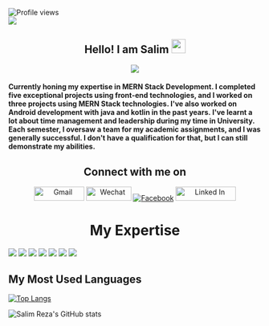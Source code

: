 <!-- <img src=""/> -->



 
 ![Profile views](https://gpvc.arturio.dev/SalimmReza)  
 <img src="https://user-images.githubusercontent.com/91980956/205349162-70d34b7b-9a2d-4054-8e3d-0b5947a419bb.png"/> 
<h2 align="center">
  Hello! I am Salim
  <img src="https://media.giphy.com/media/hvRJCLFzcasrR4ia7z/giphy.gif" width="28">
</h2>


<!-- ---------------------------- -->
<p align="center">
  <a href="https://github.com/DenverCoder1/readme-typing-svg"><img src="https://readme-typing-svg.herokuapp.com/?lines=A%20Web%20And%20An%20Android%20Developer&font=Fira%20Code&center=true&width=440&height=45&color=0800FA&vCenter=true&size=22"></a>
</p>
<!-- ----------done-------------- -->

#### Currently honing my expertise in MERN Stack Development. I completed five exceptional projects using front-end technologies, and I worked on three projects using MERN Stack technologies. I've also worked on Android development with java and kotlin in the past years. I've learnt a lot about time management and leadership during my time in University. Each semester, I oversaw a team for my academic assignments, and I was generally successful. I don't have a qualification for that, but I can still demonstrate my abilities.

<h2 align='center'> Connect with me on</h2>

<div align="center">
   <a href="https://img.shields.io/badge/Gmail-salimnuaa%40gmail.com-informational"><img src="https://img.shields.io/badge/Gmail-D14836?style=for-the-badge&logo=gmail&logoColor=white" width="100" height="28" alt="Gmail"/></a>
   <a href="https://img.shields.io/badge/Wechat-salimrezaaa-informational"><img src="https://img.shields.io/badge/WeChat-07C160?style=for-the-badge&logo=wechat&logoColor=white" width="90" height="28"  alt="Wechat"/></a>
   <a href="https://www.facebook.com/profile.php?id=100004142567933"><img src="https://img.shields.io/badge/Facebook-1877F2?style=for-the-badge&logo=facebook&logoColor=white" alt="Facebook"/></a>
  <a href="https://www.linkedin.com/in/salim-reza-2a0648191/"><img src="https://img.shields.io/badge/LinkedIn-0077B5?style=for-the-badge&logo=linkedin&logoColor=white" width="120" height="28"  alt="Linked In"/></a>
</div>

<!-- ------------------done--------------- -->



<h1 align="center">My Expertise</h1> 


<img src="https://img.shields.io/badge/HTML5-E34F26?style=for-the-badge&logo=html5&logoColor=white" /> <img src="https://img.shields.io/badge/Android-3DDC84?style=for-the-badge&logo=android&logoColor=white" /> <img src="https://img.shields.io/badge/Java-ECF0F1?style=for-the-badge&logo=java&logoColor=blue" />  <img src="https://img.shields.io/badge/firebase-3498DB?style=for-the-badge&logo=firebase&logoColor=F39C12" /> <img src="https://img.shields.io/badge/Kotlin-000000?&style=for-the-badge&logo=kotlin&logoColor=white" />  <img src="https://img.shields.io/badge/SQLite-07405E?style=for-the-badge&logo=sqlite&logoColor=white" /> <img src="https://img.shields.io/badge/room-%23FF6600.svg?&style=for-the-badge&logo=rColor=white" />   

<!-- ------------------Most used language--------------- -->

<h2 align="">My Most Used Languages</h2>  

[![Top Langs](https://github-readme-stats.vercel.app/api/top-langs/?username=SalimmReza&layout=true&theme=radical)](https://github.com/SalimmReza/github-readme-stats)

<!-- ------------------Most used language--------------- -->

<!-- ---------------------stats----------------------- -->
![Salim Reza's GitHub stats](https://github-readme-stats.vercel.app/api?username=SalimmReza&show_icons=true&theme=radical)

<!-- ---------------------stats----------------------- -->








